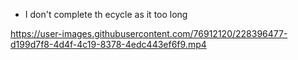 - I don't complete th ecycle as it too long

https://user-images.githubusercontent.com/76912120/228396477-d199d7f8-4d4f-4c19-8378-4edc443ef6f9.mp4

